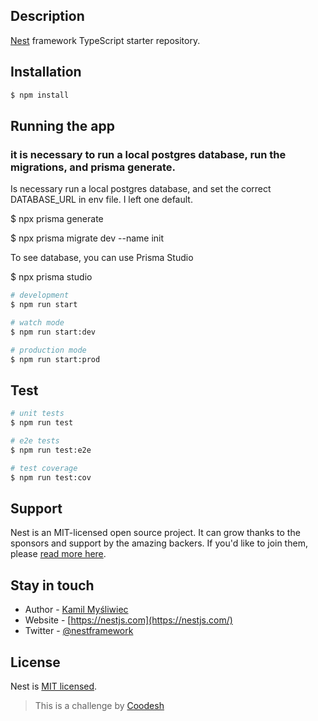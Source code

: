 ## Description

[Nest](https://github.com/nestjs/nest) framework TypeScript starter repository.

## Installation

```bash
$ npm install
```

## Running the app

### it is necessary to run a local postgres database, run the migrations, and prisma generate.

Is necessary run a local postgres database, and set the correct DATABASE_URL in env file. I left one default.

$ npx prisma generate

$ npx prisma migrate dev --name init

To see database, you can use Prisma Studio

$ npx prisma studio

```bash
# development
$ npm run start

# watch mode
$ npm run start:dev

# production mode
$ npm run start:prod
```

## Test

```bash
# unit tests
$ npm run test

# e2e tests
$ npm run test:e2e

# test coverage
$ npm run test:cov
```

## Support

Nest is an MIT-licensed open source project. It can grow thanks to the sponsors and support by the amazing backers. If you'd like to join them, please [read more here](https://docs.nestjs.com/support).

## Stay in touch

- Author - [Kamil Myśliwiec](https://kamilmysliwiec.com)
- Website - [https://nestjs.com](https://nestjs.com/)
- Twitter - [@nestframework](https://twitter.com/nestframework)

## License

Nest is [MIT licensed](LICENSE).

> This is a challenge by [Coodesh](https://coodesh.com/)
